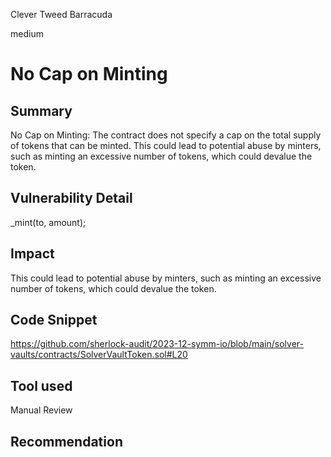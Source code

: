 Clever Tweed Barracuda

medium

# No Cap on Minting

## Summary


No Cap on Minting: The contract does not specify a cap on the total supply of tokens that can be minted. This could lead to potential abuse by minters, such as minting an excessive number of tokens, which could devalue the token.




## Vulnerability Detail
 _mint(to, amount);
## Impact
This could lead to potential abuse by minters, such as minting an excessive number of tokens, which could devalue the token.
## Code Snippet
https://github.com/sherlock-audit/2023-12-symm-io/blob/main/solver-vaults/contracts/SolverVaultToken.sol#L20
## Tool used

Manual Review

## Recommendation
